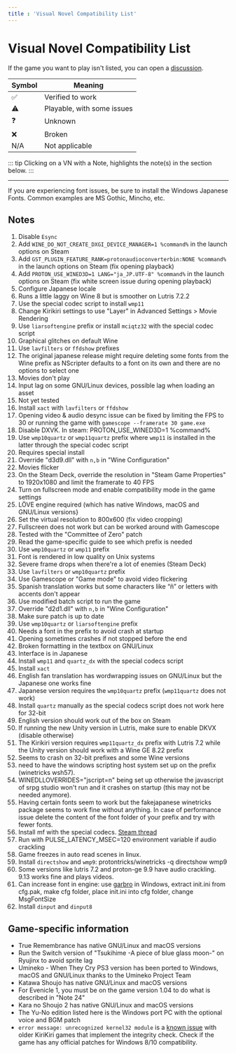 ```yaml
---
title : 'Visual Novel Compatibility List'
---
```



# Visual Novel Compatibility List

If the game you want to play isn't listed, you can open a [discussion](https://github.com/VNWiki/visual-novel-wiki/discussions).


| Symbol | Meaning                   |
|--------|---------------------------|
| ✅     | Verified to work           |
| ⚠️     | Playable, with some issues |
| ❓     | Unknown                    |
| ❌     | Broken                     |
| N/A    | Not applicable            |


::: tip
Clicking on a VN with a Note, highlights the note(s) in the section below.
:::

<script setup>
import DataTable from '@components/DataTable.vue'
import ExpandableDataTable from '@components/ExpandableDataTable.vue'


const vnColumns = [
  { field: 'visual novel', header: 'Visual Novel', sortable: true, withLink: 'visual novel link' },
  { field: 'windows', header: 'Windows', sortable: true },
  { field: 'mac', header: 'Mac', sortable: true },
  { field: 'linux', header: 'Linux', sortable: true },
  { field: 'steam deck', header: 'Steam Deck', sortable: true },
  { field: 'wineprefix', header: 'Wineprefix', sortable: true, isCode: true},
  { field: 'notes', header: 'Notes' },
  { field: 'game engine', header: 'Game engine', sortable: true },
  { field: 'wine version', header: 'Wine version', isCode: true }
]

function highlightNotes(noteReference) {
  // Remove all previous highlights
  document.querySelectorAll("ol > li.note-highlight").forEach(li => {
    li.classList.remove("note-highlight")
  })

  if (!noteReference) return

  // Parse numbers from the noteReference string (e.g. "1, 3, 5")
  const numbers = noteReference
    .toString()
    .toLowerCase()
    .split(",")
    .map(s => parseInt(s.match(/\d+/)?.[0]))
    .filter(n => !isNaN(n))
    .sort((a,b) => a - b) // sort ascending for efficiency

  if (numbers.length === 0) return

  // Gather all ol elements in document order
  const olElements = Array.from(document.querySelectorAll("ol"))

  // We'll keep track of the global index offset for list items
  let globalIndex = 0
  let currentNumberIndex = 0 // index for numbers array

  for (const ol of olElements) {
    // Calculate the starting index of this ol (default 1)
    const start = parseInt(ol.getAttribute("start") || "1", 10)

    const lis = ol.querySelectorAll("li")
    const olLength = lis.length

    // For each li, the global position is from (globalIndex + (li index + start - 1))
    // But since start defines the starting li number, we can directly map numbers to li indices by offsetting with start.

    // Check if current number(s) fit inside this ol
    while (
      currentNumberIndex < numbers.length &&
      numbers[currentNumberIndex] >= start &&
      numbers[currentNumberIndex] < start + olLength
    ) {
      const liIndex = numbers[currentNumberIndex] - start
      const li = lis[liIndex]
      if (li) li.classList.add("note-highlight")
      currentNumberIndex++
    }

    // Stop early if we've highlighted all requested numbers
    if (currentNumberIndex >= numbers.length) break
  }
}

</script>

<ExpandableDataTable
  jsonPath="vn_list.json"
  :columns="vnColumns"
  sortField="visual novel"
  :sortOrder="1"
/>

<DataTable
  jsonPath="vn_list.json"
  :columns="vnColumns"
  :onHighlight="highlightNotes"
  sortField="visual novel"
  :sortOrder="1"
/>


---

If you are experiencing font issues, be sure to install the Windows Japanese Fonts. Common examples are MS Gothic, Mincho, etc.

## Notes

1. Disable `Esync`
2. Add `WINE_DO_NOT_CREATE_DXGI_DEVICE_MANAGER=1 %command%` in the launch options on Steam
3. Add `GST_PLUGIN_FEATURE_RANK=protonaudioconverterbin:NONE %command%` in the launch options on Steam (fix opening playback)
4. Add `PROTON_USE_WINED3D=1 LANG="ja_JP.UTF-8" %command%` in the launch options on Steam (fix white screen issue during opening playback)
5. Configure Japanese locale
6. Runs a little laggy on Wine 8 but is smoother on Lutris 7.2.2
7. Use the special codec script to install `wmp11`
8. Change Kirikiri settings to use "Layer" in Advanced Settings > Movie Rendering
9. Use `liarsoftengine` prefix or install `mciqtz32` with the special codec script
10. Graphical glitches on default Wine
11. Use `lavfilters` or `ffdshow` prefixes
12. The original japanese release might require deleting some fonts from the Wine prefix as NScripter defaults to a font on its own and there are no options to select one
13. Movies don't play
14. Input lag on some GNU/Linux devices, possible lag when loading an asset
15. Not yet tested
16. Install `xact` with `lavfilters` or `ffdshow`
17. Opening video & audio desync issue can be fixed by limiting the FPS to 30 or running the game with `gamescope --framerate 30 game.exe`
18. Disable DXVK. In steam: PROTON_USE_WINED3D=1 %command%
19. Use `wmp10quartz` or `wmp11quartz` prefix where `wmp11` is installed in the latter through the special codec script
20. Requires special install
21. Override "d3d9.dll" with `n,b` in "Wine Configuration"
22. Movies flicker
23. On the Steam Deck, override the resolution in "Steam Game Properties" to 1920x1080 and limit the framerate to 40 FPS
24. Turn on fullscreen mode and enable compatibility mode in the game settings
25. LÖVE engine required (which has native Windows, macOS and GNU/Linux versions}
26. Set the virtual resolution to 800x600 (fix video cropping)
27. Fullscreen does not work but can be worked around with Gamescope
28. Tested with the "Committee of Zero" patch
29. Read the game-specific guide to see which prefix is needed
30. Use `wmp10quartz` or `wmp11` prefix
31. Font is rendered in low quality on Unix systems
32. Severe frame drops when there're a lot of enemies (Steam Deck)
33. Use `lavfilters` or `wmp10quartz` prefix
34. Use Gamescope or "Game mode" to avoid video flickering
35. Spanish translation works but some characters like “ñ” or letters with accents don't appear
36. Use modified batch script to run the game
37. Override "d2d1.dll" with `n,b` in "Wine Configuration"
38. Make sure patch is up to date
39. Use `wmp10quartz` or `liarsoftengine` prefix
40. Needs a font in the prefix to avoid crash at startup
41. Opening sometimes crashes if not stopped before the end
42. Broken formatting in the textbox on GNU/Linux
43. Interface is in Japanese
44. Install `wmp11` and `quartz_dx` with the special codecs script
45. Install `xact`
46. English fan translation has wordwrapping issues on GNU/Linux but the Japanese one works fine
47. Japanese version requires the `wmp10quartz` prefix (`wmp11quartz` does not work)
48. Install `quartz` manually as the special codecs script does not work here for 32-bit
49. English version should work out of the box on Steam
50. If running the new Unity version in Lutris, make sure to enable DKVX (disable otherwise)
51. The Kirikiri version requires `wmp11quartz_dx` prefix with Lutris 7.2 while the Unity version should work with a Wine GE 8.22 prefix
52. Seems to crash on 32-bit prefixes and some Wine versions
53. need to have the windows scripting host system set up on the prefix (winetricks wsh57).
54. WINEDLLOVERRIDES="jscript=n" being set up otherwise the javascript of srpg studio won't run and it crashes on startup (this may not be needed anymore). 
55. Having certain fonts seem to work but the fakejapanese winetricks package seems to work fine without anything. In case of performance issue delete the content of the font folder of your prefix and try with fewer fonts.
56. Install mf with the special codecs. [Steam thread](https://steamcommunity.com/app/2052410/discussions/0/4034726433726697483/)
57. Run with PULSE_LATENCY_MSEC=120 environment variable if audio crackling
58. Game freezes in auto read scenes in linux.
59. Install `directshow` and `wmp9`: protontricks/winetricks -q directshow wmp9
60. Some versions like lutris 7.2 and proton-ge 9.9 have audio crackling. 9.13 works fine and plays videos.
61. Can increase font in engine: use [garbro](https://github.com/morkt/GARbro) in Windows, extract init.ini from cfg.pak, make cfg folder, place init.ini into cfg folder, change MsgFontSize
62. Install `dinput` and `dinput8`

## Game-specific information

* True Remembrance has native GNU/Linux and macOS versions
* Run the Switch version of "Tsukihime -A piece of blue glass moon-" on Ryujinx to avoid sprite lag
* Umineko - When They Cry PS3 version has been ported to Windows, macOS and GNU/Linux thanks to the Umineko Project Team
* Katawa Shoujo has native GNU/Linux and macOS versions
* For Evenicle 1, you must be on the game version 1.04 to do what is described in "Note 24"
* Kara no Shoujo 2 has native GNU/Linux and macOS versions
* The Yu-No edition listed here is the Windows port PC with the optional voice and BGM patch
* `error message: unrecognized kernel32 module` is a [known issue](https://www.reddit.com/r/visualnovels/comments/1blu55t/rui_wa_tomo_o_yobu_fan_disk_not_working/) with older KiriKiri games that implement the integrity check. Check if the game has any official patches for Windows 8/10 compatibility.


<style scoped>
.note-highlight {
  padding-left: 0.5em;
  border-radius: 3px;
  transition: background-color 0.3s ease, color 0.3s ease;
}

.note-highlight {
  background-color: #fff8dc;      /* soft, warm light yellow */
  border-left: 4px solid #f0c36d; /* gentle golden border */
  color: #4a4a4a;                /* dark gray text for good contrast */
}

.dark .note-highlight {
  background-color: #4a4a2f;     /* richer dark olive */
  border-left: 4px solid #d6b353;
  color: #eee;
}

</style>
